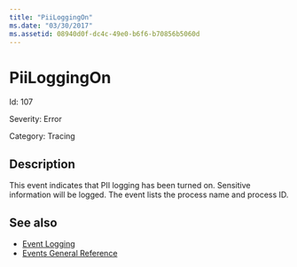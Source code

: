 ```yaml
---
title: "PiiLoggingOn"
ms.date: "03/30/2017"
ms.assetid: 08940d0f-dc4c-49e0-b6f6-b70856b5060d
---
```

# PiiLoggingOn
Id: 107  
  
 Severity: Error  
  
 Category: Tracing  
  
## Description  
 This event indicates that PII logging has been turned on. Sensitive information will be logged. The event lists the process name and process ID.  
  
## See also

- [Event Logging](index.md)
- [Events General Reference](events-general-reference.md)

